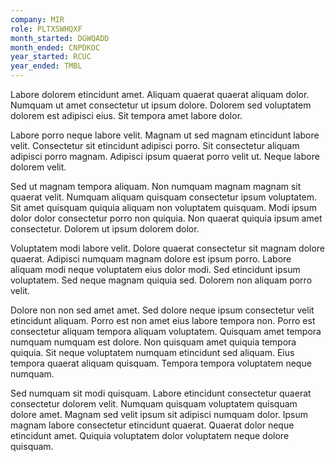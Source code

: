 ```yaml
---
company: MIR
role: PLTXSWHQXF
month_started: DGWQADD
month_ended: CNPDKOC
year_started: RCUC
year_ended: TMBL
---
```


Labore dolorem etincidunt amet. Aliquam quaerat quaerat aliquam dolor. Numquam ut amet consectetur ut ipsum dolore. Dolorem sed voluptatem dolorem est adipisci eius. Sit tempora amet labore dolor.

Labore porro neque labore velit. Magnam ut sed magnam etincidunt labore velit. Consectetur sit etincidunt adipisci porro. Sit consectetur aliquam adipisci porro magnam. Adipisci ipsum quaerat porro velit ut. Neque labore dolorem velit.

Sed ut magnam tempora aliquam. Non numquam magnam magnam sit quaerat velit. Numquam aliquam quisquam consectetur ipsum voluptatem. Sit amet quisquam quiquia aliquam non voluptatem quisquam. Modi ipsum dolor dolor consectetur porro non quiquia. Non quaerat quiquia ipsum amet consectetur. Dolorem ut ipsum dolorem dolor.

Voluptatem modi labore velit. Dolore quaerat consectetur sit magnam dolore quaerat. Adipisci numquam magnam dolore est ipsum porro. Labore aliquam modi neque voluptatem eius dolor modi. Sed etincidunt ipsum voluptatem. Sed neque magnam quiquia sed. Dolorem non aliquam porro velit.

Dolore non non sed amet amet. Sed dolore neque ipsum consectetur velit etincidunt aliquam. Porro est non amet eius labore tempora non. Porro est consectetur aliquam tempora aliquam voluptatem. Quisquam amet tempora numquam numquam est dolore. Non quisquam amet quiquia tempora quiquia. Sit neque voluptatem numquam etincidunt sed aliquam. Eius tempora quaerat aliquam quisquam. Tempora tempora voluptatem neque numquam.

Sed numquam sit modi quisquam. Labore etincidunt consectetur quaerat consectetur dolorem velit. Numquam quisquam voluptatem quisquam dolore amet. Magnam sed velit ipsum sit adipisci numquam dolor. Ipsum magnam labore consectetur etincidunt quaerat. Quaerat dolor neque etincidunt amet. Quiquia voluptatem dolor voluptatem neque dolore quisquam.
    